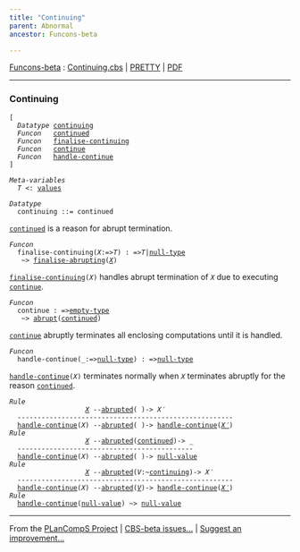 ```yaml
---
title: "Continuing"
parent: Abnormal
ancestor: Funcons-beta

---
```


[Funcons-beta] : [Continuing.cbs] \| [PRETTY] \| [PDF]


----
### Continuing

<div class="highlighter-rouge"><pre class="highlight"><code>[
  <i class="keyword">Datatype</i> <span class="name"><a href="#Name_continuing">continuing</a></span>
  <i class="keyword">Funcon</i>   <span class="name"><a href="#Name_continued">continued</a></span>
  <i class="keyword">Funcon</i>   <span class="name"><a href="#Name_finalise-continuing">finalise-continuing</a></span>
  <i class="keyword">Funcon</i>   <span class="name"><a href="#Name_continue">continue</a></span>
  <i class="keyword">Funcon</i>   <span class="name"><a href="#Name_handle-continue">handle-continue</a></span>
]</code></pre></div>



<div class="highlighter-rouge"><pre class="highlight"><code><i class="keyword">Meta-variables</i>
  <span id="PartVariable_T"><i class="var">T</i></span> <: <span class="name"><a href="../../../Values/Value-Types/index.html#Name_values">values</a></span></code></pre></div>



<div class="highlighter-rouge"><pre class="highlight"><code><i class="keyword">Datatype</i>
  <span class="name"><span id="Name_continuing">continuing</span></span> ::= <span id="Name_continued">continued</span></code></pre></div>

  <code><span class="name"><a href="#Name_continued">continued</a></span></code> is a reason for abrupt termination.



<div class="highlighter-rouge"><pre class="highlight"><code><i class="keyword">Funcon</i>
  <span class="name"><span id="Name_finalise-continuing">finalise-continuing</span></span>(<span id="Variable77_X"><i class="var">X</i></span>:=><span id="Variable82_T"><i class="var">T</i></span>) : =><span id="Variable97_T"><i class="var">T</i></span>|<span class="name"><a href="../../../Values/Primitive/Null/index.html#Name_null-type">null-type</a></span>
   ~> <span class="name"><a href="../Abrupting/index.html#Name_finalise-abrupting">finalise-abrupting</a></span>(<a href="#Variable77_X"><i class="var">X</i></a>)</code></pre></div>


  <code><span class="name"><a href="#Name_finalise-continuing">finalise-continuing</a></span>(<i class="var">X</i>)</code> handles abrupt termination of <code><i class="var">X</i></code> due to executing
  <code><span class="name"><a href="#Name_continue">continue</a></span></code>.



<div class="highlighter-rouge"><pre class="highlight"><code><i class="keyword">Funcon</i>
  <span class="name"><span id="Name_continue">continue</span></span> : =><span class="name"><a href="../../../Values/Value-Types/index.html#Name_empty-type">empty-type</a></span>
   ~> <span class="name"><a href="../Abrupting/index.html#Name_abrupt">abrupt</a></span>(<span class="name"><a href="#Name_continued">continued</a></span>)</code></pre></div>


  <code><span class="name"><a href="#Name_continue">continue</a></span></code> abruptly terminates all enclosing computations until it is handled.



<div class="highlighter-rouge"><pre class="highlight"><code><i class="keyword">Funcon</i>
  <span class="name"><span id="Name_handle-continue">handle-continue</span></span>(_:=><span class="name"><a href="../../../Values/Primitive/Null/index.html#Name_null-type">null-type</a></span>) : =><span class="name"><a href="../../../Values/Primitive/Null/index.html#Name_null-type">null-type</a></span></code></pre></div>

  <code><span class="name"><a href="#Name_handle-continue">handle-continue</a></span>(<i class="var">X</i>)</code> terminates normally when <code><i class="var">X</i></code> terminates abruptly for the
  reason <code><span class="name"><a href="#Name_continued">continued</a></span></code>.

<div class="highlighter-rouge"><pre class="highlight"><code><i class="keyword">Rule</i>
                   <a href="#Variable308_X"><i class="var">X</i></a> --<span class="ent-name"><a href="../Abrupting/index.html#Name_abrupted">abrupted</a></span>( )-> <span id="Variable295_X'"><i class="var">X&prime;</i></span>
  ------------------------------------------------------
  <span class="name"><a href="#Name_handle-continue">handle-continue</a></span>(<span id="Variable308_X"><i class="var">X</i></span>) --<span class="ent-name"><a href="../Abrupting/index.html#Name_abrupted">abrupted</a></span>( )-> <span class="name"><a href="#Name_handle-continue">handle-continue</a></span>(<a href="#Variable295_X'"><i class="var">X&prime;</i></a>)
<i class="keyword">Rule</i>
                   <a href="#Variable383_X"><i class="var">X</i></a> --<span class="ent-name"><a href="../Abrupting/index.html#Name_abrupted">abrupted</a></span>(<span class="name"><a href="#Name_continued">continued</a></span>)-> _
  --------------------------------------------
  <span class="name"><a href="#Name_handle-continue">handle-continue</a></span>(<span id="Variable383_X"><i class="var">X</i></span>) --<span class="ent-name"><a href="../Abrupting/index.html#Name_abrupted">abrupted</a></span>( )-> <span class="name"><a href="../../../Values/Primitive/Null/index.html#Name_null-value">null-value</a></span>
<i class="keyword">Rule</i>
                   <a href="#Variable456_X"><i class="var">X</i></a> --<span class="ent-name"><a href="../Abrupting/index.html#Name_abrupted">abrupted</a></span>(<span id="Variable422_V"><i class="var">V</i></span>:~<span class="name"><a href="#Name_continuing">continuing</a></span>)-> <span id="Variable443_X'"><i class="var">X&prime;</i></span>
  ------------------------------------------------------
  <span class="name"><a href="#Name_handle-continue">handle-continue</a></span>(<span id="Variable456_X"><i class="var">X</i></span>) --<span class="ent-name"><a href="../Abrupting/index.html#Name_abrupted">abrupted</a></span>(<a href="#Variable422_V"><i class="var">V</i></a>)-> <span class="name"><a href="#Name_handle-continue">handle-continue</a></span>(<a href="#Variable443_X'"><i class="var">X&prime;</i></a>)
<i class="keyword">Rule</i>
  <span class="name"><a href="#Name_handle-continue">handle-continue</a></span>(<span class="name"><a href="../../../Values/Primitive/Null/index.html#Name_null-value">null-value</a></span>) ~> <span class="name"><a href="../../../Values/Primitive/Null/index.html#Name_null-value">null-value</a></span></code></pre></div>



[Funcons-beta]: /CBS-beta/docs/Funcons-beta
  "FUNCONS-BETA"
[Unstable-Funcons-beta]: /CBS-beta/docs/Unstable-Funcons-beta
  "UNSTABLE-FUNCONS-BETA"
[Languages-beta]: /CBS-beta/docs/Languages-beta
  "LANGUAGES-BETA"
[Unstable-Languages-beta]: /CBS-beta/docs/Unstable-Languages-beta
  "UNSTABLE-LANGUAGES-BETA"
[CBS-beta]: /CBS-beta
  "CBS-BETA"
[Continuing.cbs]: https://github.com/plancomps/CBS-beta/blob/math/Funcons-beta/Computations/Abnormal/Continuing/Continuing.cbs
  "CBS SOURCE FILE ON GITHUB"
[PLAIN]: /CBS-beta/docs/Funcons-beta/Computations/Abnormal/Continuing
  "CBS SOURCE WEB PAGE"
[PRETTY]: /CBS-beta/math/Funcons-beta/Computations/Abnormal/Continuing
  "CBS-KATEX WEB PAGE"
[PDF]: https://github.com/plancomps/CBS-beta/blob/math/Funcons-beta/Computations/Abnormal/Continuing/Continuing.pdf
  "CBS-LATEX PDF FILE"
[PLanCompS Project]: https://plancomps.github.io
  "PROGRAMMING LANGUAGE COMPONENTS AND SPECIFICATIONS PROJECT HOME PAGE"

____

From the [PLanCompS Project] | [CBS-beta issues...] | [Suggest an improvement...]

[CBS-beta issues...]: https://github.com/plancomps/CBS-beta/issues
   "CBS-BETA ISSUE REPORTS ON GITHUB"
 [Suggest an improvement...]: mailto:plancomps@gmail.com?Subject=CBS-beta%20-%20comment&Body=Re%3A%20CBS-beta%20specification%20at%20Computations/Abnormal/Continuing/Continuing.cbs%0A%0AComment/Query/Issue/Suggestion%3A%0A%0A%0ASignature%3A%0A
   "GENERATE AN EMAIL TEMPLATE"
